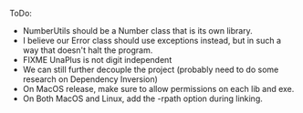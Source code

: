 ToDo:
- NumberUtils should be a Number class that is its own library.
- I believe our Error class should use exceptions instead, but in such a way that doesn't halt the program.
- FIXME UnaPlus is not digit independent
- We can still further decouple the project (probably need to do some research on Dependency Inversion)
- On MacOS release, make sure to allow permissions on each lib and exe.
- On Both MacOS and Linux, add the -rpath option during linking. 
